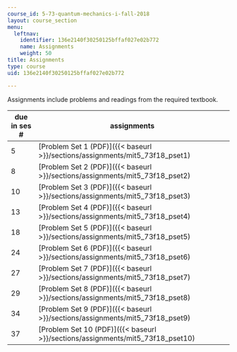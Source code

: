 ```yaml
---
course_id: 5-73-quantum-mechanics-i-fall-2018
layout: course_section
menu:
  leftnav:
    identifier: 136e2140f30250125bffaf027e02b772
    name: Assignments
    weight: 50
title: Assignments
type: course
uid: 136e2140f30250125bffaf027e02b772

---
```


Assignments include problems and readings from the required textbook.

| due in ses # | assignments |
| --- | --- |
| 5 | [Problem Set 1 (PDF)]({{< baseurl >}}/sections/assignments/mit5_73f18_pset1) |
| 8 | [Problem Set 2 (PDF)]({{< baseurl >}}/sections/assignments/mit5_73f18_pset2) |
| 10 | [Problem Set 3 (PDF)]({{< baseurl >}}/sections/assignments/mit5_73f18_pset3) |
| 13 | [Problem Set 4 (PDF)]({{< baseurl >}}/sections/assignments/mit5_73f18_pset4) |
| 18 | [Problem Set 5 (PDF)]({{< baseurl >}}/sections/assignments/mit5_73f18_pset5) |
| 24 | [Problem Set 6 (PDF)]({{< baseurl >}}/sections/assignments/mit5_73f18_pset6) |
| 27 | [Problem Set 7 (PDF)]({{< baseurl >}}/sections/assignments/mit5_73f18_pset7) |
| 29 | [Problem Set 8 (PDF)]({{< baseurl >}}/sections/assignments/mit5_73f18_pset8) |
| 34 | [Problem Set 9 (PDF)]({{< baseurl >}}/sections/assignments/mit5_73f18_pset9) |
| 37 | [Problem Set 10 (PDF)]({{< baseurl >}}/sections/assignments/mit5_73f18_pset10)